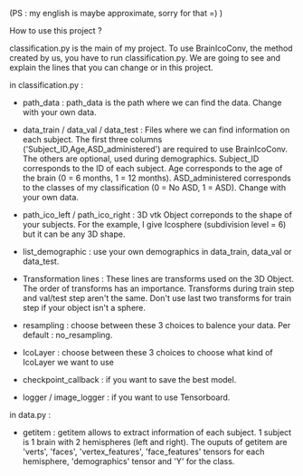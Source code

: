 (PS : my english is maybe approximate, sorry for that =) )




How to use this project ?

classification.py is the main of my project. To use BrainIcoConv, the method created by us, you have to run classification.py. We are going to see and explain the lines that you can change or in this project.

in classification.py : 

- path_data : path_data is the path where we can find the data. Change with your own data.

- data_train / data_val / data_test : Files where we can find information on each subject. The first three columns ('Subject_ID,Age,ASD_administered') are required to use BrainIcoConv. The others are optional, used during demographics. Subject_ID corresponds to the ID of each subject. Age corresponds to the age of the brain (0 = 6 months, 1 = 12 months). ASD_administered corresponds to the classes of my classification (0 = No ASD, 1 = ASD). Change with your own data. 

- path_ico_left / path_ico_right : 3D vtk Object correponds to the shape of your subjects. For the example, I give Icosphere (subdivision level = 6) but it can be any 3D shape. 

- list_demographic : use your own demographics in data_train, data_val or data_test.

- Transformation lines : These lines are transforms used on the 3D Object. The order of transforms has an importance. Transforms during train step and val/test step aren't the same. Don't use last two transforms for train step if your object isn't a sphere.

- resampling : choose between these 3 choices to balence your data. Per default : no_resampling.

- IcoLayer : choose between these 3 choices to choose what kind of IcoLayer we want to use

- checkpoint_callback : if you want to save the best model.

- logger / image_logger : if you want to use Tensorboard.


in data.py : 

- getitem : getitem allows to extract information of each subject. 1 subject is 1 brain with 2 hemispheres (left and right). The ouputs of getitem are 'verts', 'faces', 'vertex_features', 'face_features' tensors for each hemisphere, 'demographics' tensor and 'Y' for the class. 


